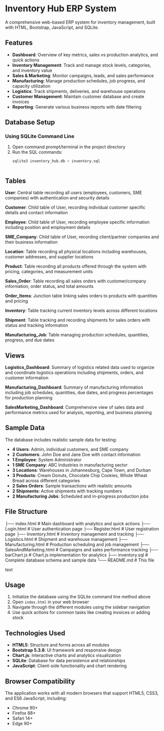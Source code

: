 # Inventory Hub ERP System

A comprehensive web-based ERP system for inventory management, built with HTML, Bootstrap, JavaScript, and SQLite.

## Features

- **Dashboard**: Overview of key metrics, sales vs production analytics, and quick actions
- **Inventory Management**: Track and manage stock levels, categories, and inventory value
- **Sales & Marketing**: Monitor campaigns, leads, and sales performance
- **Manufacturing**: Manage production schedules, job progress, and capacity utilization
- **Logistics**: Track shipments, deliveries, and warehouse operations
- **Customer Management**: Maintain customer database and create invoices
- **Reporting**: Generate various business reports with date filtering

## Database Setup

### Using SQLite Command Line

1. Open command prompt/terminal in the project directory
2. Run the SQL commands:
   ```bash
   sqlite3 inventory_hub.db < inventory.sql
   


## Tables

**User**: Central table recording all users (employees, customers, SME companies) with authentication and security details

**Customer**: Child table of User, recording individual customer specific details and contact information

**Employee**: Child table of User, recording employee specific information including position and employment details

**SME_Company**: Child table of User, recording client/partner companies and their business information

**Location**: Table recording all physical locations including warehouses, customer addresses, and supplier locations

**Product**: Table recording all products offered through the system with pricing, categories, and measurement units

**Sales_Order**: Table recording all sales orders with customer/company information, order status, and total amounts

**Order_Items**: Junction table linking sales orders to products with quantities and pricing

**Inventory**: Table tracking current inventory levels across different locations

**Shipment**: Table tracking and recording shipments for sales orders with status and tracking information

**Manufacturing_Job**: Table managing production schedules, quantities, progress, and due dates

## Views

**Logistics_Dashboard**: Summary of logistics related data used to organize and coordinate logistics operations including shipments, orders, and customer information

**Manufacturing_Dashboard**: Summary of manufacturing information including job schedules, quantities, due dates, and progress percentages for production planning

**SalesMarketing_Dashboard**: Comprehensive view of sales data and performance metrics used for analysis, reporting, and business planning

## Sample Data

The database includes realistic sample data for testing:

- **4 Users**: Admin, individual customers, and SME company
- **2 Customers**: John Doe and Jane Doe with contact information
- **1 Employee**: System Administrator
- **1 SME Company**: ABC Industries in manufacturing sector
- **3 Locations**: Warehouses in Johannesburg, Cape Town, and Durban
- **3 Products**: Cream Donuts, Chocolate Chip Cookies, Whole Wheat Bread across different categories
- **2 Sales Orders**: Sample transactions with realistic amounts
- **2 Shipments**: Active shipments with tracking numbers
- **2 Manufacturing Jobs**: Scheduled and in-progress production jobs

## File Structure
├── index.html # Main dashboard with analytics and quick actions
├── Login.html # User authentication page
├── Register.html # User registration page
├── Inventory.html # Inventory management and tracking
├── Logistics.html # Shipment and warehouse management
├── Manufacturing.html # Production scheduling and job management
├── SalesAndMarketing.html # Campaigns and sales performance tracking
├── barChart.js # Chart.js implementation for analytics
├── inventory.sql # Complete database schema and sample data
└── README.md # This file

text

## Usage

1. Initialize the database using the SQLite command line method above
2. Open `index.html` in your web browser
3. Navigate through the different modules using the sidebar navigation
4. Use quick actions for common tasks like creating invoices or adding stock

## Technologies Used

- **HTML5**: Structure and forms across all modules
- **Bootstrap 5.3.8**: UI framework and responsive design
- **Chart.js**: Interactive charts and analytics visualization
- **SQLite**: Database for data persistence and relationships
- **JavaScript**: Client-side functionality and chart rendering

## Browser Compatibility

The application works with all modern browsers that support HTML5, CSS3, and ES6 JavaScript, including:

- Chrome 90+
- Firefox 88+
- Safari 14+
- Edge 90+


